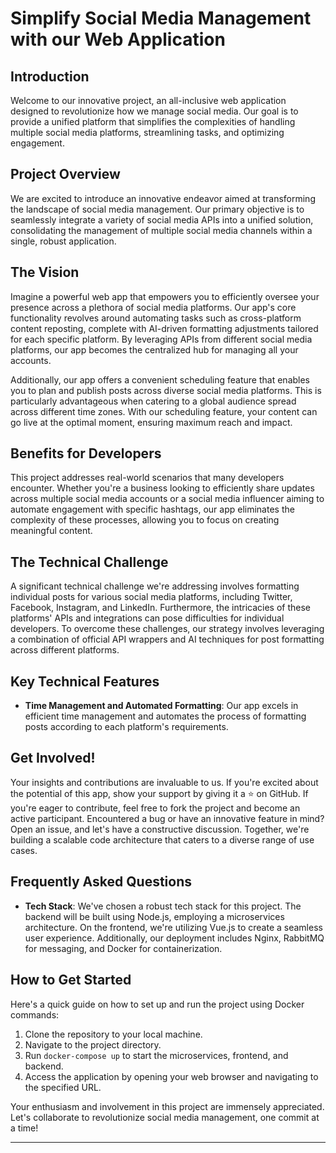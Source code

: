 
# Simplify Social Media Management with our Web Application

## Introduction

Welcome to our innovative project, an all-inclusive web application designed to revolutionize how we manage social media. Our goal is to provide a unified platform that simplifies the complexities of handling multiple social media platforms, streamlining tasks, and optimizing engagement.

## Project Overview

We are excited to introduce an innovative endeavor aimed at transforming the landscape of social media management. Our primary objective is to seamlessly integrate a variety of social media APIs into a unified solution, consolidating the management of multiple social media channels within a single, robust application.

## The Vision

Imagine a powerful web app that empowers you to efficiently oversee your presence across a plethora of social media platforms. Our app's core functionality revolves around automating tasks such as cross-platform content reposting, complete with AI-driven formatting adjustments tailored for each specific platform. By leveraging APIs from different social media platforms, our app becomes the centralized hub for managing all your accounts.

Additionally, our app offers a convenient scheduling feature that enables you to plan and publish posts across diverse social media platforms. This is particularly advantageous when catering to a global audience spread across different time zones. With our scheduling feature, your content can go live at the optimal moment, ensuring maximum reach and impact.

## Benefits for Developers

This project addresses real-world scenarios that many developers encounter. Whether you're a business looking to efficiently share updates across multiple social media accounts or a social media influencer aiming to automate engagement with specific hashtags, our app eliminates the complexity of these processes, allowing you to focus on creating meaningful content.

## The Technical Challenge

A significant technical challenge we're addressing involves formatting individual posts for various social media platforms, including Twitter, Facebook, Instagram, and LinkedIn. Furthermore, the intricacies of these platforms' APIs and integrations can pose difficulties for individual developers. To overcome these challenges, our strategy involves leveraging a combination of official API wrappers and AI techniques for post formatting across different platforms.

## Key Technical Features

- **Time Management and Automated Formatting**: Our app excels in efficient time management and automates the process of formatting posts according to each platform's requirements.

## Get Involved!

Your insights and contributions are invaluable to us. If you're excited about the potential of this app, show your support by giving it a ⭐️ on GitHub. If you're eager to contribute, feel free to fork the project and become an active participant. Encountered a bug or have an innovative feature in mind? Open an issue, and let's have a constructive discussion. Together, we're building a scalable code architecture that caters to a diverse range of use cases.

## Frequently Asked Questions

- **Tech Stack**: We've chosen a robust tech stack for this project. The backend will be built using Node.js, employing a microservices architecture. On the frontend, we're utilizing Vue.js to create a seamless user experience. Additionally, our deployment includes Nginx, RabbitMQ for messaging, and Docker for containerization.

## How to Get Started

Here's a quick guide on how to set up and run the project using Docker commands:

1. Clone the repository to your local machine.
2. Navigate to the project directory.
3. Run `docker-compose up` to start the microservices, frontend, and backend.
4. Access the application by opening your web browser and navigating to the specified URL.

Your enthusiasm and involvement in this project are immensely appreciated. Let's collaborate to revolutionize social media management, one commit at a time!

---
